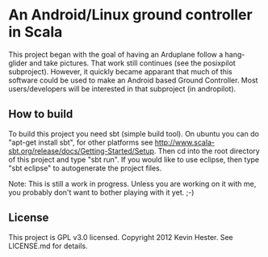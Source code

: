 # An Android/Linux ground controller in Scala

This project began with the goal of having an Arduplane follow a hang-glider and take pictures.  That work still continues (see the
posixpilot subproject).  However, it quickly became apparant that much of this software could be used to make an Android based
Ground Controller.  Most users/developers will be interested in that subproject (in andropilot).

## How to build

To build this project you need sbt (simple build tool).  On ubuntu you can do "apt-get install sbt", for other platforms see http://www.scala-sbt.org/release/docs/Getting-Started/Setup.  Then cd into the root
directory of this project and type "sbt run".  If you would like to use eclipse, then type "sbt eclipse" to 
autogenerate the project files.

Note: This is still a work in progress. Unless you are working on it with me, you probably don't want to bother
playing with it yet. ;-)

## License

This project is GPL v3.0 licensed.  Copyright 2012 Kevin Hester.  See LICENSE.md for details.


